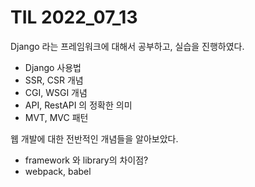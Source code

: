 # TIL 2022_07_13
Django 라는 프레임워크에 대해서 공부하고, 실습을 진행하였다. 
- Django 사용법
- SSR, CSR 개념
- CGI, WSGI 개념
- API, RestAPI 의 정확한 의미 
- MVT, MVC 패턴

웹 개발에 대한 전반적인 개념들을 알아보았다. 
- framework 와 library의 차이점?
- webpack, babel

